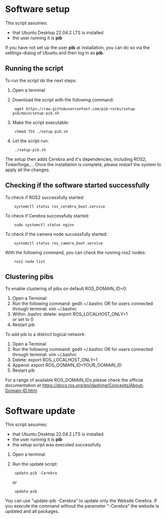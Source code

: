 # Software setup

This script assumes: 
- that Ubuntu Desktop 22.04.2 LTS is installed
- the user running it is **pib**

If you have not set up the user **pib** at installation, you can do so via the settings-dialog of Ubuntu and then log in as **pib**.

## Running the script

To run the script do the next steps:

1. Open a terminal

2. Download the script with the following command:

        wget https://raw.githubusercontent.com/pib-rocks/setup-pib/main/setup-pib.sh

3. Make the script executable:
   
        chmod 755 ./setup-pib.sh

4. Let the script run:

        ./setup-pib.sh

The setup then adds Cerebra and it's dependencies, including ROS2, Tinkerforge,...
Once the installation is complete, please restart the system to apply all the changes.

## Checking if the software started successfully

To check if ROS2 successfully started:

        systemctl status ros_cerebra_boot.service

To check if Cerebra successfully started:

        sudo systemctl status nginx

To check if the camera node successfully started:

        systemctl status ros_camera_boot.service

With the following command, you can check the running ros2 nodes:

        ros2 node list
		
## Clustering pibs

To enable clustering of pibs on default ROS_DOMAIN_ID=0:

1. Open a Terminal:
2. Run the following command:
		gedit ~/.bashrc 
	OR for users connected through terminal:
		vim ~/.bashrc 
3. Within .bashrc delete:
		export ROS_LOCALHOST_ONLY=1 	
	or 
		set to 0
4. Restart pib

To add pib to a distinct logical network:

1. Open a Terminal 
2. Run the following command:
		gedit ~/.bashrc 
	OR for users connected through terminal:
		vim ~/.bashrc
3. Delete:
		export ROS_LOCALHOST_ONLY=1
4. Append:
		export ROS_DOMAIN_ID=YOUR_DOMAIN_ID
5. Restart pib

For a range of available ROS_DOMAIN_IDs please check the official documentation at
	https://docs.ros.org/en/dashing/Concepts/About-Domain-ID.html

# Software update
This script assumes: 
- that Ubuntu Desktop 22.04.2 LTS is installed
- the user running it is **pib**
- the setup script was executed successfully

1. Open a terminal

2. Run the update script:
        
        update-pib -Cerebra
   
   or

        update-pib
   
You can use "update-pib -Cerebra" to update only the Website Cerebra.
If you execute the command without the parameter "-Cerebra" the website is updated and all packages.
